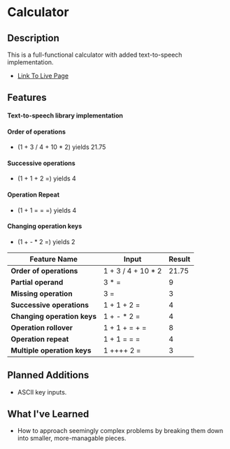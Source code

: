 # Calculator

## Description
This is a full-functional calculator with added text-to-speech implementation.



- <a href="https://tammyslau29.github.io/calculator/">Link To Live Page</a>


## Features
#### Text-to-speech library implementation
#### Order of operations
- (1 + 3 / 4 + 10 * 2) yields 21.75
#### Successive operations
- (1 + 1 + 2 =) yields 4
#### Operation Repeat 
- (1 + 1 = = =) yields 4
#### Changing operation keys
- (1 + - * 2 =) yields 2

Feature Name | Input | Result  
---|---| ---
**Order of operations** | 1 + 3 / 4 + 10 * 2| 21.75 |
**Partial operand**| 3 * =	| 9
**Missing operation**| 3 =	| 3
**Successive operations**      | 1 + 1 + 2 =      |   4 |
**Changing operation keys** | 1 + - * 2 =      |    4 |
**Operation rollover** | 1 + 1 + = + = | 8|
**Operation repeat** | 1 + 1 = = =	| 4
**Multiple operation keys**|  1 ++++ 2 =| 3




## Planned Additions
- ASCII key inputs.

## What I've Learned
- How to approach seemingly complex problems by breaking them down into smaller, more-managable pieces.

